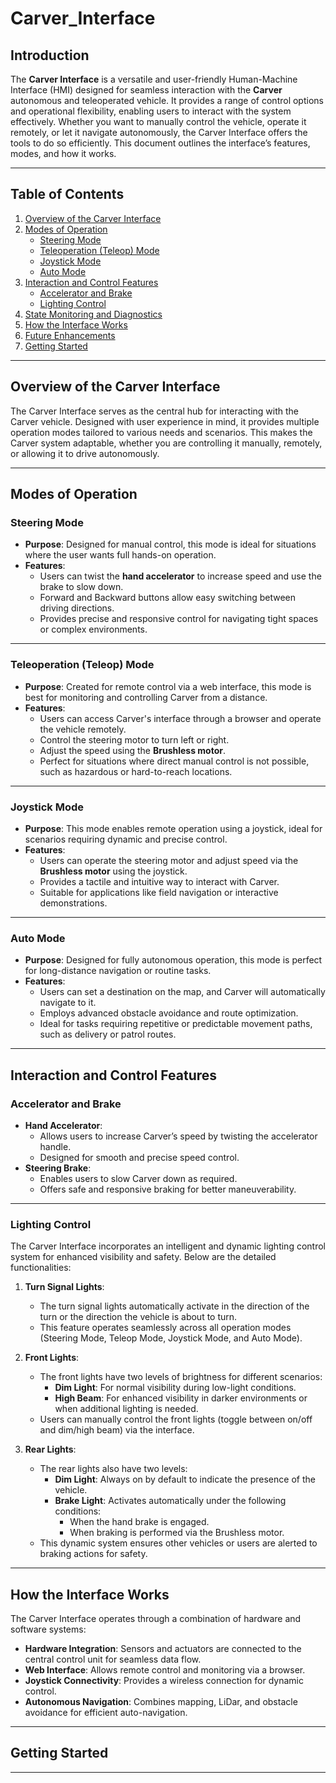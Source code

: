 # Carver_Interface

## Introduction

The **Carver Interface** is a versatile and user-friendly Human-Machine Interface (HMI) designed for seamless interaction with the **Carver** autonomous and teleoperated vehicle. It provides a range of control options and operational flexibility, enabling users to interact with the system effectively. Whether you want to manually control the vehicle, operate it remotely, or let it navigate autonomously, the Carver Interface offers the tools to do so efficiently. This document outlines the interface’s features, modes, and how it works.

---

## Table of Contents

1. [Overview of the Carver Interface](#overview-of-the-carver-interface)
2. [Modes of Operation](#modes-of-operation)
   - [Steering Mode](#steering-mode)
   - [Teleoperation (Teleop) Mode](#teleoperation-teleop-mode)
   - [Joystick Mode](#joystick-mode)
   - [Auto Mode](#auto-mode)
3. [Interaction and Control Features](#interaction-and-control-features)
   - [Accelerator and Brake](#accelerator-and-brake)
   - [Lighting Control](#lighting-control)
4. [State Monitoring and Diagnostics](#state-monitoring-and-diagnostics)
5. [How the Interface Works](#how-the-interface-works)
6. [Future Enhancements](#future-enhancements)
7. [Getting Started](#getting-started)

---

## Overview of the Carver Interface

The Carver Interface serves as the central hub for interacting with the Carver vehicle. Designed with user experience in mind, it provides multiple operation modes tailored to various needs and scenarios. This makes the Carver system adaptable, whether you are controlling it manually, remotely, or allowing it to drive autonomously.

---

## Modes of Operation

### Steering Mode
- **Purpose**: Designed for manual control, this mode is ideal for situations where the user wants full hands-on operation.
- **Features**:
  - Users can twist the **hand accelerator** to increase speed and use the brake to slow down.
  - Forward and Backward buttons allow easy switching between driving directions.
  - Provides precise and responsive control for navigating tight spaces or complex environments.

---

### Teleoperation (Teleop) Mode
- **Purpose**: Created for remote control via a web interface, this mode is best for monitoring and controlling Carver from a distance.
- **Features**:
  - Users can access Carver's interface through a browser and operate the vehicle remotely.
  - Control the steering motor to turn left or right.
  - Adjust the speed using the **Brushless motor**.
  - Perfect for situations where direct manual control is not possible, such as hazardous or hard-to-reach locations.

---

### Joystick Mode
- **Purpose**: This mode enables remote operation using a joystick, ideal for scenarios requiring dynamic and precise control.
- **Features**:
  - Users can operate the steering motor and adjust speed via the **Brushless motor** using the joystick.
  - Provides a tactile and intuitive way to interact with Carver.
  - Suitable for applications like field navigation or interactive demonstrations.

---

### Auto Mode
- **Purpose**: Designed for fully autonomous operation, this mode is perfect for long-distance navigation or routine tasks.
- **Features**:
  - Users can set a destination on the map, and Carver will automatically navigate to it.
  - Employs advanced obstacle avoidance and route optimization.
  - Ideal for tasks requiring repetitive or predictable movement paths, such as delivery or patrol routes.

---

## Interaction and Control Features

### Accelerator and Brake
- **Hand Accelerator**:
  - Allows users to increase Carver’s speed by twisting the accelerator handle.
  - Designed for smooth and precise speed control.
- **Steering Brake**:
  - Enables users to slow Carver down as required.
  - Offers safe and responsive braking for better maneuverability.

---

### Lighting Control

The Carver Interface incorporates an intelligent and dynamic lighting control system for enhanced visibility and safety. Below are the detailed functionalities:

1. **Turn Signal Lights**:
   - The turn signal lights automatically activate in the direction of the turn or the direction the vehicle is about to turn.
   - This feature operates seamlessly across all operation modes (Steering Mode, Teleop Mode, Joystick Mode, and Auto Mode).

2. **Front Lights**:
   - The front lights have two levels of brightness for different scenarios:
     - **Dim Light**: For normal visibility during low-light conditions.
     - **High Beam**: For enhanced visibility in darker environments or when additional lighting is needed.
   - Users can manually control the front lights (toggle between on/off and dim/high beam) via the interface.

3. **Rear Lights**:
   - The rear lights also have two levels:
     - **Dim Light**: Always on by default to indicate the presence of the vehicle.
     - **Brake Light**: Activates automatically under the following conditions:
       - When the hand brake is engaged.
       - When braking is performed via the Brushless motor.
   - This dynamic system ensures other vehicles or users are alerted to braking actions for safety.

---

## How the Interface Works

The Carver Interface operates through a combination of hardware and software systems:
- **Hardware Integration**: Sensors and actuators are connected to the central control unit for seamless data flow.
- **Web Interface**: Allows remote control and monitoring via a browser.
- **Joystick Connectivity**: Provides a wireless connection for dynamic control.
- **Autonomous Navigation**: Combines mapping, LiDar, and obstacle avoidance for efficient auto-navigation.

---

## Getting Started



---
